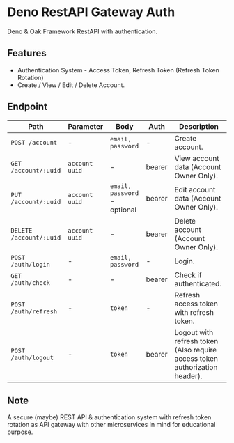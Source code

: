 # Deno RestAPI Gateway Auth

Deno & Oak Framework RestAPI with authentication.

## Features
- Authentication System - Access Token, Refresh Token (Refresh Token Rotation)
- Create / View / Edit / Delete Account.

## Endpoint
| Path | Parameter | Body | Auth | Description |
| --- | --- | --- | --- | --- |
| `POST /account` | - | `email, password` | - | Create account. |
| `GET /account/:uuid` | `account uuid` | - | bearer | View account data (Account Owner Only). |
| `PUT /account/:uuid` | `account uuid` | `email, password` - optional | bearer | Edit account data (Account Owner Only). |
| `DELETE /account/:uuid` | `account uuid` | - | bearer | Delete account (Account Owner Only). |
| `POST /auth/login` | - | `email, password` | - | Login. |
| `GET /auth/check` | - | - | bearer | Check if authenticated. ||
| `POST /auth/refresh` | - | `token` | - | Refresh access token with refresh token. |
| `POST /auth/logout` | - | `token` | bearer | Logout with refresh token (Also require access token authorization header). |

## Note
A secure (maybe) REST API & authentication system with refresh token rotation as API gateway with other microservices in mind for educational purpose.
